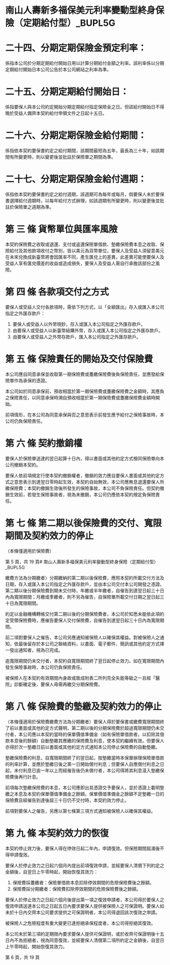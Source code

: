# 南山人壽新多福保美元利率變動型終身保險（定期給付型）_BUPL5G

# 二十四、分期定期保險金預定利率：

係指本公司於分期定期給付開始日用以計算分期給付金額之利率。該利率係以分期定期給付開始日本公司公告於本公司網站之利率為準。

# 二十五、分期定期給付開始日：

係指要保人與本公司約定開始分期定期給付指定保險金之日。但該給付開始日不得晚於受益人備齊本契約給付申領文件之日起十五日。

# 二十六、分期定期保險金給付期間：

係指依本契約要保書約定之給付期間，該期間最短為五年，最長為三十年，如該期間有所變更時，則以變更後並批註於保險單之期間為準。

# 二十七、分期定期保險金給付週期：

係指依本契約要保書約定之給付週期，該週期可為每年或每月，倘要保人未於要保書選擇給付週期時，以每年給付方式辦理，如該週期有所變更時，則以變更後並批註於保險單之週期為準。

# 第 三 條  貨幣單位與匯率風險

本契約保險費之收取或退還、支付或返還保險單借款、墊繳保險費本息之收取、保險給付及其他款項收付之幣別，皆以美元為貨幣單位，要保人及受益人須留意美元在未來兌換成新臺幣將會因匯率不同，產生匯兌上的差異，此差異可能使要保人及受益人享有匯兌價差的收益或造成損失，要保人及受益人需自行承擔該部份之風險。

# 第 四 條  各款項交付之方式

要保人或受益人交付各款項時，需依下列方式，以「全額匯出」存入或匯入本公司指定之外匯存款戶：

1. 要保人或受益人以外幣現鈔，存入或匯入本公司指定之外匯存款戶。
2. 由要保人或受益人以新臺幣結購外幣，存入或匯入本公司指定之外匯存款戶。
3. 由要保人或受益人之外幣存款戶，匯入本公司指定之外匯存款戶。

# 第 五 條  保險責任的開始及交付保險費

本公司應自同意承保並收取第一期保險費或躉繳保險費後負保險責任，並應發給保險單作為承保的憑證。

本公司如於同意承保前，預收相當於第一期保險費或躉繳保險費之金額時，其應負之保險責任，以同意承保時溯自預收相當於第一期保險費或躉繳保險費金額時開始。

前項情形，在本公司為同意承保與否之意思表示前發生應予給付之保險事故時，本公司仍負保險責任。

# 第 六 條  契約撤銷權

要保人於保險單送達的翌日起算十日內，得以書面或其他約定方式檢同保險單向本公司撤銷本契約。

要保人依前項規定行使本契約撤銷權者，撤銷的效力應自要保人書面或其他約定方式之意思表示到達翌日零時起生效，本契約自始無效，本公司應無息退還要保人所繳保險費；本契約撤銷生效後所發生的保險事故，本公司不負保險責任。但契約撤銷生效前，若發生保險事故者，視為未撤銷，本公司仍應依本契約規定負保險責任。

# 第 七 條  第二期以後保險費的交付、寬限期間及契約效力的停止

（本條僅適用於保險費）

第 5 頁，共 19 頁# 南山人壽新多福保美元利率變動型終身保險（定期給付型）_BUPL5G

繳費方法為分期繳者〉分期繳納的第二期以後保險費，應照本契約所載交付方法及日期，存入或匯入本公司指定之外匯存款戶，並由本公司交付本公司開發之憑證。第二期以後分期保險費到期未交付時，年繳或半年繳者，自催告到達翌日起三十日內為寬限期間；月繳或季繳者，則不另為催告，自保險單所載交付日期之翌日起三十日為寬限期間。

約定以金融機構轉帳交付第二期以後的分期保險費者，本公司於知悉未能依此項約定受領保險費時，應催告要保人交付保險費，自催告到達翌日起三十日內為寬限期間。

前二項對要保人之催告，本公司另應通知被保險人以確保其權益。對被保險人之通知，依最後留存於本公司之聯絡資料，以書面、電子郵件、簡訊或其他約定方式擇一發出通知者，視為已完成。

逾寬限期間仍未交付者，本契約自寬限期間終了翌日起停止效力。如在寬限期間內發生保險事故時，本公司仍負保險責任。

被保險人在本契約有效期間內身故或致成附表二所列完全失能等級之一且經「醫院」診斷確定後，要保人毋需再繳交分期保險費。

# 第 八 條  保險費的墊繳及契約效力的停止

（本條僅適用於保險費繳費方法為分期繳者）要保人得於要保書或繳費寬限期間終了前以書面或其他約定方式聲明，第二期以後的分期保險費於超過寬限期間仍未交付者，本公司應以本契約當時的保單價值準備金（如有保險單借款者，以扣除其借款本息後的餘額）自動墊繳其應繳的保險費及利息，使本契約繼續有效。但要保人亦得於次一墊繳日前以書面或其他約定方式通知本公司停止保險費的自動墊繳。

墊繳保險費的利息，自寬限期間終了的翌日起，按墊繳當時本保單辦理保險單借款的利率計算，並應於墊繳日後之第一日開始償付利息；但要保人自應償付利息之日起，未付利息已逾一年以上而經催告後仍未償付者，本公司得將其利息滾入墊繳保險費後再行計息。

前項每次墊繳保險費的本息，本公司應即出具憑證交予要保人，並於憑證上載明墊繳之本息及本契約保單價值準備金之餘額。保單價值準備金之餘額不足墊繳一日的保險費且經催告到達後屆三十日仍不交付時，本契約效力停止。

前項對要保人之催告，另應以第七條第三項方式通知被保險人以確保其權益。

# 第 九 條 本契約效力的恢復

本契約停止效力後，要保人得在停效日起二年內，申請復效。但保險期間屆滿後不得申請復效。

要保人於停止效力之日起六個月內提出前項復效申請，並經要保人清償下列約定之金額後，自翌日上午零時起，開始恢復其效力：

1. 保險費採躉繳者：保險單借款本息扣除停效期間的危險保險費後之餘額。
2. 保險費採分期繳者：保險費扣除停效期間的危險保險費後之餘額。

要保人於停止效力之日起六個月後提出第一項之復效申請者，本公司得於要保人之復效申請送達本公司之日起五日內要求要保人提供被保險人之可保證明。要保人如未於十日內交齊本公司要求提供之可保證明者，本公司得退回該次復效之申請。

被保險人之危險程度有重大變更已達拒絕承保程度者，本公司得拒絕其復效。

本公司未於第三項約定期限內要求要保人提供可保證明，或於收齊可保證明後十五日內不為拒絕者，視為同意復效，並經要保人清償第二項所約定之金額後，自翌日上午零時起，開始恢復其效力。

第 6 頁，共 19 頁